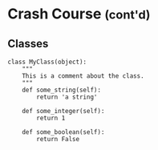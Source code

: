 <h1>Crash Course <small>(cont'd)</small></h1>


Classes
-------


    class MyClass(object):
        """
        This is a comment about the class.
        """
        def some_string(self):
            return 'a string'

        def some_integer(self):
            return 1

        def some_boolean(self):
            return False

